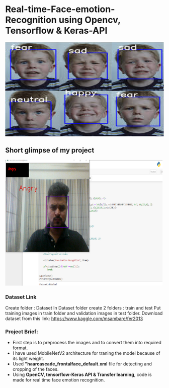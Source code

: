 # Real-time-Face-emotion-Recognition using Opencv, Tensorflow & Keras-API

<img src="https://github.com/vishvpatel-97/Real-time-Face-emotion-Recognition/blob/main/Image.jpg" width=600, height=300>

## Short glimpse of my project

<img src="https://github.com/vishvpatel-97/Real-time-Face-emotion-Recognition/blob/main/Demo.PNG" width=500, height=400>

### Dataset Link

Create folder : Dataset
In Dataset folder create 2 folders : train and test Put training images in train folder and validation images in test folder.
Download dataset from this link: https://www.kaggle.com/msambare/fer2013

### Project Brief:

- First step is to preprocess the images and to convert them into required format.
- I have used MobileNetV2 architecture for traning the model because of its light weight.
- Used **"haarcascade_frontalface_default.xml** file for detecting and cropping of the faces. 
- Using **OpenCV, tensorflow-Keras API & Transfer learning**, code is made for real time face emotion recognition.

